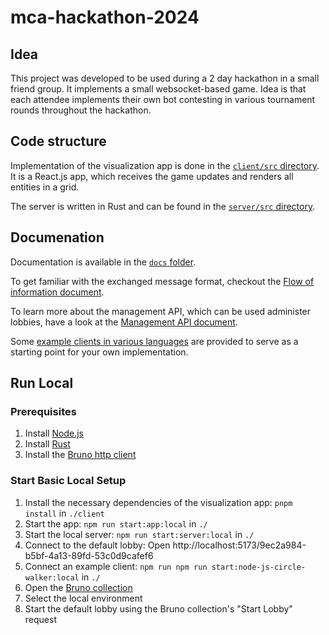 # mca-hackathon-2024

## Idea

This project was developed to be used during a 2 day hackathon in a small friend group.
It implements a small websocket-based game.
Idea is that each attendee implements their own bot contesting in various tournament rounds throughout the hackathon.

## Code structure

Implementation of the visualization app is done in the [`client/src` directory](./client/src/).
It is a React.js app, which receives the game updates and renders all entities in a grid.

The server is written in Rust and can be found in the [`server/src` directory](./server/src/).

## Documenation

Documentation is available in the [`docs` folder](./docs/).

To get familiar with the exchanged message format, checkout the [Flow of information document](./docs/game-server/README.md).

To learn more about the management API, which can be used administer lobbies, have a look at the [Management API document](./docs/management-api/README.md).

Some [example clients in various languages](./docs/example-clients/) are provided to serve as a starting point for your own implementation.

## Run Local

### Prerequisites

1. Install [Node.js](https://nodejs.org/en/download/package-manager)
1. Install [Rust](https://www.rust-lang.org/tools/install)
1. Install the [Bruno http client](https://www.usebruno.com/downloads)

### Start Basic Local Setup

1. Install the necessary dependencies of the visualization app: `pnpm install` in `./client`
1. Start the app: `npm run start:app:local` in `./`
1. Start the local server: `npm run start:server:local` in `./`
1. Connect to the default lobby: Open http://localhost:5173/9ec2a984-b5bf-4a13-89fd-53c0d9cafef6
1. Connect an example client: `npm run npm run start:node-js-circle-walker:local` in `./`
1. Open the [Bruno collection](./docs/management-api/bruno/Management%20API/)
1. Select the local environment
1. Start the default lobby using the Bruno collection's "Start Lobby" request
